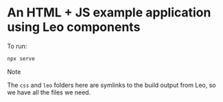 # An HTML + JS example application using Leo components

To run:

```bash
npx serve
```

> [!NOTE]
> The `css` and `leo` folders here are symlinks to the build output from
Leo, so we have all the files we need.
